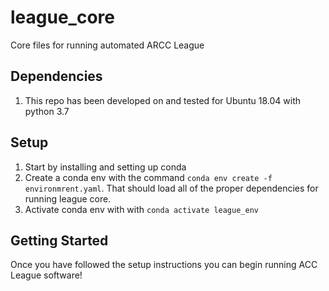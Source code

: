 # league_core
Core files for running automated ARCC League

## Dependencies
1. This repo has been developed on and tested for Ubuntu 18.04 with python 3.7

## Setup 
1. Start by installing and setting up conda
2. Create a conda env with the command `conda env create -f environmrent.yaml`. That should load all of the proper dependencies for running league core.
3. Activate conda env with with `conda activate league_env` 

## Getting Started
Once you have followed the setup instructions you can begin running ACC League software!